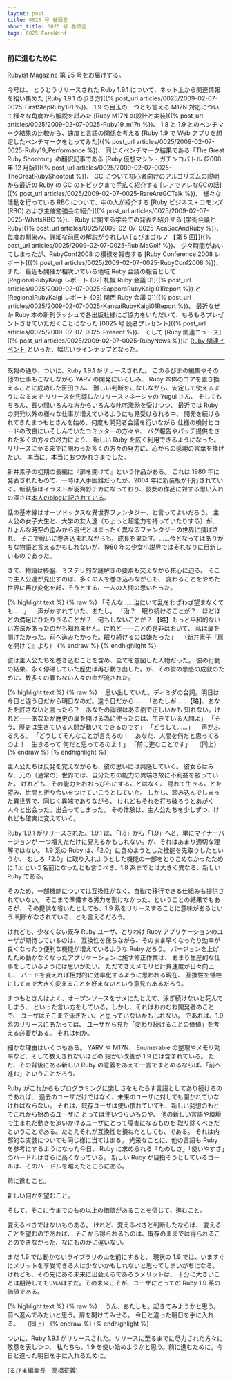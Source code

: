 ```yaml
---
layout: post
title: 0025 号 巻頭言
short_title: 0025 号 巻頭言
tags: 0025 ForeWord
---
```



### 前に進むために

Rubyist Magazine 第 25 号をお届けする。

今号は、
とうとうリリースされた Ruby 1.9.1 について、ネット上から関連情報を拾い集めた
[Ruby 1.9.1 の歩き方]({% post_url articles/0025/2009-02-07-0025-FirstStepRuby191 %})、
1.9 の目玉の一つとも言える M17N 対応について様々な角度から解説を試みた
[Ruby M17N の設計と実装]({% post_url articles/0025/2009-02-07-0025-Ruby19_m17n %})、
1.8 と 1.9 とのベンチマーク結果の比較から、速度と言語の関係を考える
[Ruby 1.9 で Web アプリを想定したベンチマークをとってみた]({% post_url articles/0025/2009-02-07-0025-Ruby19_Performance %})、
同じくベンチマーク結果である「The Great Ruby Shootout」の翻訳記事である
[Ruby 仮想マシン・ガチンコバトル (2008 年 12 月版)]({% post_url articles/0025/2009-02-07-0025-TheGreatRubyShootout %})、
GC について初心者向けのアルゴリズムの説明から最近の Ruby の GC のトピックまで手広く紹介する
[レアでアレなGCの話]({% post_url articles/0025/2009-02-07-0025-RareAreGCTalk %})、
様々な活動を行っている RBC について、中の人が紹介する
[Ruby ビジネス・コモンズ(RBC) および主催勉強会の紹介]({% post_url articles/0025/2009-02-07-0025-WhatsRBC %})、
Ruby に関する学会での発表を紹介する
[学術会議とRuby]({% post_url articles/0025/2009-02-07-0025-AcaSocAndRuby %})、
毎度お馴染み、詳細な前回の解説がうれしい
[るびまゴルフ 【第 5 回】]({% post_url articles/0025/2009-02-07-0025-RubiMaGolf %})、
少々時間があいてしまったが、RubyConf2008 の模様を報告する
[Ruby Conference 2008 レポート]({% post_url articles/0025/2009-02-07-0025-RubyConf2008 %})、
また、最近も開催が相次いでいる地域 Ruby 会議の報告として
[RegionalRubyKaigi レポート (02) 札幌 Ruby 会議 01]({% post_url articles/0025/2009-02-07-0025-SapporoRubyKaigi01Report %})
と
[RegionalRubyKaigi レポート (03) 関西 Ruby 会議 01]({% post_url articles/0025/2009-02-07-0025-KansaiRubyKaigi01Report %})、
最近なぜか Ruby 本の新刊ラッシュで各出版社様にご協力をいただいて、もろもろプレゼントさせていただくことになった
[0025 号 読者プレゼント]({% post_url articles/0025/2009-02-07-0025-Present %})、
そして
[Ruby 関連ニュース]({% post_url articles/0025/2009-02-07-0025-RubyNews %})に
[Ruby 関連イベント](http://jp.rubyist.net/?RubyEventCheck)
といった、幅広いラインナップとなった。

----

既報の通り、ついに、Ruby 1.9.1 がリリースされた。
このるびまの編集やその他の仕事もこなしながら YARV の開発にいそしみ、
Ruby 本体のコアを置き換えることに成功した笹田さん、
難しい判断をこなしながら、安定して使えるようになるまで
リリースを先導したリリースマネージャの Yugui さん、
そしてもちろん、長い間いろんな方からいろんな叱咤激励を受けつつ、
最近では Ruby の開発以外の様々な仕事が増えているようにも見受けられる中、
開発を続けられてきたまつもとさんを始め、何度も開発者会議を行いながら
仕様の検討とコードの改良にいそしんでいたコミッターの方々や、
バグ報告やパッチ提供をされた多くの方々の尽力により、
新しい Ruby を広く利用できるようになった。
リリースに至るまでに関わった多くの方々の努力に、心からの感謝の言葉を捧げたい。
本当に、本当におつかれさまでした。
<br />

新井素子の初期の長編に『扉を開けて』という作品がある。
これは 1980 年に発表されたもので、一時は入手困難だったが、2004 年に新装版が刊行されている。新装版はイラストが羽海野チカになっており、彼女の作品に対する思い入れの深さは[本人のblogに記されている](http://ameblo.jp/chica-umino/entry-10169401267.html)。

話の基本線はオーソドックスな異世界ファンタジー、と言ってよいだろう。
主人公の女子大生と、大学の友人達（ちょっと超能力を持っていたりする）が、
ひょんな時空の歪みから現代とはまったく異なるファンタジーの世界に飛ばされ、
そこで戦いに巻き込まれながらも、成長を果たす。……今となってはありがちな物語と言えるかもしれないが、1980 年の少女小説界ではそれなりに目新しいものであった。

さて、物語は終盤、ミステリ的な謎解きの要素も交えながら核心に迫る。
そこで主人公達が見出すのは、多くの人を巻き込みながらも、
変わることをやめた世界に再び変化を起こそうとする、一人の人間の思いだった。

{% highlight text %}
{% raw %}
 「そんな……治にいて乱をわざわざ望まなくても……」
 　声がかすれていた、あたし。
 「治？　眠り続けることが？　ほどほどの満足にひたりきることが？　何もしないことが？
 【略】もっと平和的ないい方法があったのかも知れません。けれど――ことの是非はおいて、
 私は扉を開けたかった。前へ進みたかった。眠り続けるのは嫌だった」
 　（新井素子『扉を開けて』より）
{% endraw %}
{% endhighlight %}


彼は主人公たちを巻き込むことを含め、全てを意図した人物だった。
彼の行動の結果、永く停滞していた歴史は再び動き出した。が、その彼の思惑の成就のために、数多くの罪もない人々の血が流された。

{% highlight text %}
{% raw %}
 　思い出していた。ディミダの台詞。明日は今日と違う日だから明日なのだ。違う日だから……
 「あたしが……【略】、あなたを許さないと言ったら？　あなたの論理はある面で正しいかも
 知れない。けれど――あなたが歴史の扉を開ける為に使ったのは、生きている人間よ」
 「そう。歴史は生きている人間が動いてできるのです」
 「どうして……」
 　声がふるえる。
 「どうしてそんなことが言えるの！　あなた、人間を何だと思ってるのよ！　生きるって
 何だと思ってるのよ！」
 「前に進むことです」
 　（同上）
{% endraw %}
{% endhighlight %}


主人公たちは反発を覚えながらも、彼の思いには共感していく。
彼女らはみな、元の（通常の）世界では、自分たちの能力の異端さ故に不利益を被っていた。
けれども、その能力をおおっぴらにすることはなく、
隠れて生きることを望み、世間と折り合いをつけていこうとしていた。
しかし、踏み込んでしまった異世界で、同じく異端でありながら、
けれどもそれを打ち破ろうとあがく人々と出会った。出会ってしまった。
その体験は、主人公たちを少しずつ、けれども確実に変えていく。
<br />

Ruby 1.9.1 がリリースされた。1.9.1 は、「1.8」から「1.9」へと、単にマイナーバージョンが
一つ増えただけに見えるかもしれない。が、それはあまり適切な理解ではない。
1.9 系の Ruby は、「2.0」に含めようとした機能を先取りしたというか、
むしろ「2.0」に取り入れようとした機能の一部をとりこめなかったために
1.x という名前になったとも言うべき、1.8 系までとは大きく異なる、新しい Ruby である。

そのため、一部機能については互換性がなく、自動で移行できる仕組みも提供されていない。
そこまで準備する労力を割けなかった、ということの結果でもあるが、
その提供を省いたとしても、1.9 系をリリースすることに意味があるという
判断がなされている、とも言えるだろう。

けれども、少なくない既存 Ruby ユーザ、とりわけ Ruby アプリケーションのユーザが期待しているのは、
互換性を保ちながら、そのまま早くなったり効率が良くなったり便利な機能が増えているような Ruby だろう。
バージョンを上げたため動かなくなったアプリケーションに施す修正作業は、
あまり生産的な仕事をしているようには思いがたい。
ただでさえメモリと計算速度が日々向上し、
ハードを変えれば相対的に効率化するように思われる現在、
互換性を犠牲にしてまで大きく変えることを好まないという意見もあるだろう。

まつもとさんはよく、オープンソースをサメにたとえて、泳ぎ続けないと死んでしまう、
といった言い方をしている。しかし、それはおおむね開発者のことで、
ユーザはそこまで泳ぎたい、と思っていないかもしれない。
であれば、1.9 系のリリースにあたっては、
ユーザから見た「変わり続けることの価値」を考える必要がある。
それは何か。

細かな理由はいくつもある。
YARV や M17N、 Enumerable の整理やメモリ効率など、そして数えきれないほどの
細かい改善が 1.9 には含まれている。
ただ、その背後にある新しい Ruby の意義をあえて一言でまとめるならば、「前へ進む」ということだろう。

Ruby がこれからもプログラミングに楽しさをもたらす言語としてあり続けるのであれば、
過去のユーザだけではなく、未来のユーザに対しても開かれていなければならない。
それは、既存ユーザは使い慣れていても、新しい発想のもとでこれから始めるユーザに
とっては使いづらいものや、
他の新しい言語や環境で生まれた動きを追いかけるユーザにとって障害になるものを
取り除くべきだということである。たとえそれが互換性を損ねたとしても、である。
それは内部的な実装についても同じ様に当てはまる。
光栄なことに、他の言語も Ruby を参考にするようになった今日、
Ruby に求められる「たのしさ」「使いやすさ」のハードルはさらに高くなっている。
新しい Ruby が目指そうとしているゴールは、そのハードルを越えたところにある。

前に進むこと。

新しい何かを望むこと。

そして、そこに今までのもの以上の価値があることを信じて、進むこと。

変えるべきではないものある。
けれど、変えるべきと判断したならば、
変えることを望むのであれば、
そこから得られるものは、既存のままでは得られることのできなかった、なにものかに違いない。

まだ 1.9 では動かないライブラリの山を前にすると、
現状の 1.9 では、いますぐにメリットを享受できる人は少ないかもしれないと思ってしまいがちになる。
けれども、その先にある未来に出会えるであろうメリットは、
十分に大きいことは期待してもいいはずだ。その未来こそが、ユーザにとっての Ruby 1.9 系の価値である。

{% highlight text %}
{% raw %}
 　うん、あたしも。起きてみようかと思う。前へ進んでみたいと思う。扉を開けてみせる。
 今日と違った明日を手に入れる。
 　（同上）
{% endraw %}
{% endhighlight %}


ついに、Ruby 1.9.1 がリリースされた。リリースに至るまでに尽力された方々に敬意を表しつつ、
私たちも、1.9 を使い始めようかと思う。前に進むために。今日と違った明日を手に入れるために。

(るびま編集長　高橋征義)


